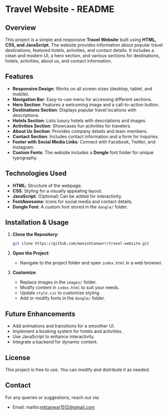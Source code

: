 # Travel Website - README  

## Overview  
This project is a simple and responsive **Travel Website** built using **HTML, CSS, and JavaScript**. The website provides information about popular travel destinations, featured hotels, activities, and contact details. It includes a clean and modern UI, a hero section, and various sections for destinations, hotels, activities, about us, and contact information.  

## Features  
- **Responsive Design**: Works on all screen sizes (desktop, tablet, and mobile).  
- **Navigation Bar**: Easy-to-use menu for accessing different sections.  
- **Hero Section**: Features a welcoming image and a call-to-action button.  
- **Destinations Section**: Displays popular travel locations with descriptions.  
- **Hotels Section**: Lists luxury hotels with descriptions and images.  
- **Activities Section**: Showcases fun activities for travelers.  
- **About Us Section**: Provides company details and team members.  
- **Contact Section**: Includes contact information and a form for inquiries.  
- **Footer with Social Media Links**: Connect with Facebook, Twitter, and Instagram.  
- **Custom Fonts**: The website includes a **Dongle** font folder for unique typography.  

## Technologies Used  
- **HTML**: Structure of the webpage.  
- **CSS**: Styling for a visually appealing layout.  
- **JavaScript**: (Optional) Can be added for interactivity.  
- **FontAwesome**: Icons for social media and contact details.  
- **Dongle Font**: A custom font stored in the `dongle/` folder.  

## Installation & Usage  
1. **Clone the Repository**:  
   ```sh
   git clone https://github.com/manishtanwarr/travel-website.git
   ```
2. **Open the Project**:  
   - Navigate to the project folder and open `index.html` in a web browser.  

3. **Customize**:  
   - Replace images in the `images/` folder.  
   - Modify content in `index.html` to suit your needs.  
   - Update `style.css` to customize styling.  
   - Add or modify fonts in the `dongle/` folder.  

## Future Enhancements  
- Add animations and transitions for a smoother UI.  
- Implement a booking system for hotels and activities.  
- Use JavaScript to enhance interactivity.  
- Integrate a backend for dynamic content.  

## License  
This project is free to use. You can modify and distribute it as needed.  

## Contact  
For any queries or suggestions, reach out via:  
- Email: mailto:mktanwar1512@gmail.com  
